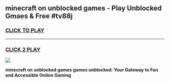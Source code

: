 
## minecraft on unblocked games - Play Unblocked Gmaes & Free #tv88j
<h3>
<a href="https://news.freeplayer.one?title=minecraft_on_unblocked_games&ref=24F">CLICK TO PLAY</a></h3>
<hr>

<h3>
<a href="https://news.freeplayer.one?title=minecraft_on_unblocked_games&ref=24F">CLICK 2 PLAY</a>
  
</h3>

<a href="https://news.freeplayer.one?title=minecraft_on_unblocked_games&ref=24F/"><img src="https://clearcache.store/games.png"></a>


**minecraft on unblocked games games unblocked: Your Gateway to Fun and Accessible Online Gaming**
